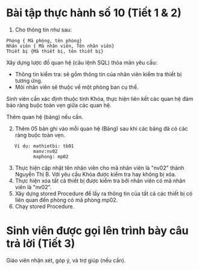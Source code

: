 # Bài tập thực hành số 10 (Tiết 1 & 2)

1. Cho thông tin như sau:

```
Phòng { Mã phòng, tên phòng}
Nhân viên { Mã nhân viên, Tên nhân viên}
Thiết bị {Mã thiết bị, tên thiết bị}
```

Xây dựng lược đồ quan hệ (câu lệnh SQL) thỏa mãn yêu cầu:

+  Thông tin kiểm tra: sẽ gồm thông tin của nhân viên kiểm tra thiết bị tương ứng.
+  Mõi nhân viên sẽ thuộc về một phòng ban cụ thể. 

Sinh viên cần xác định thuộc tính Khóa, thực hiện liên kết các quan hệ đảm bảo ràng buộc toàn vẹn giữa các quan hệ.

Thêm quan hệ (bảng) nếu cần. 

2. Thêm 05 bản ghi vào mỗi quan hệ (Bảng) sau khi các bảng đã có các ràng buộc toàn vẹn.
   
```
   Ví dụ: mathietbi: tb01
          manv:nv02
          maphong: mp02
 ```

3. Thực hiện cập nhật tên nhân viên cho mã nhân viên là "nv02" thành Nguyễn Thị B.
  Với yêu cầu Khóa được kiểm tra hay không bị xóa.
4. Thực hiện xóa tất cả thiết bị được kiểm tra bởi nhân viên có mã nhân viên là "nv02".
5. Xây dựng stored Procedure để lấy ra thông tin của tất cả các thiết bị có liên quan đến phòng có mã phòng mp02.
6. Chạy stored Procedure.
   
# Sinh viên được gọi lên trình bày câu trả lời (Tiết 3)

Giáo viên nhận xét, góp ý, và trợ giúp (nếu cần).

